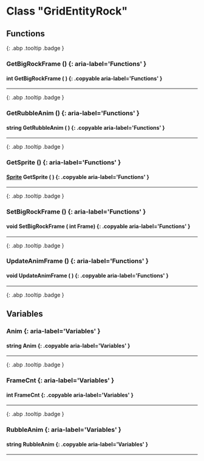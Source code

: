 # Class "GridEntityRock"
## Functions
[ ](#){: .abp .tooltip .badge }
### GetBigRockFrame () {: aria-label='Functions' }
#### int GetBigRockFrame ( )  {: .copyable aria-label='Functions' }

___ 
[ ](#){: .abp .tooltip .badge }
### GetRubbleAnim () {: aria-label='Functions' }
#### string GetRubbleAnim ( )  {: .copyable aria-label='Functions' }

___ 
[ ](#){: .abp .tooltip .badge }
### GetSprite () {: aria-label='Functions' }
####  [Sprite](../Sprite) GetSprite ( )  {: .copyable aria-label='Functions' }

___ 
[ ](#){: .abp .tooltip .badge }
### SetBigRockFrame () {: aria-label='Functions' }
#### void SetBigRockFrame ( int Frame)  {: .copyable aria-label='Functions' }

___ 
[ ](#){: .abp .tooltip .badge }
### UpdateAnimFrame () {: aria-label='Functions' }
#### void UpdateAnimFrame ( )  {: .copyable aria-label='Functions' }

___ 
[ ](#){: .abp .tooltip .badge }
## Variables
### Anim {: aria-label='Variables' }
#### string Anim  {: .copyable aria-label='Variables' }

___ 
[ ](#){: .abp .tooltip .badge }
### FrameCnt {: aria-label='Variables' }
#### int FrameCnt  {: .copyable aria-label='Variables' }

___ 
[ ](#){: .abp .tooltip .badge }
### RubbleAnim {: aria-label='Variables' }
#### string RubbleAnim  {: .copyable aria-label='Variables' }

___ 
